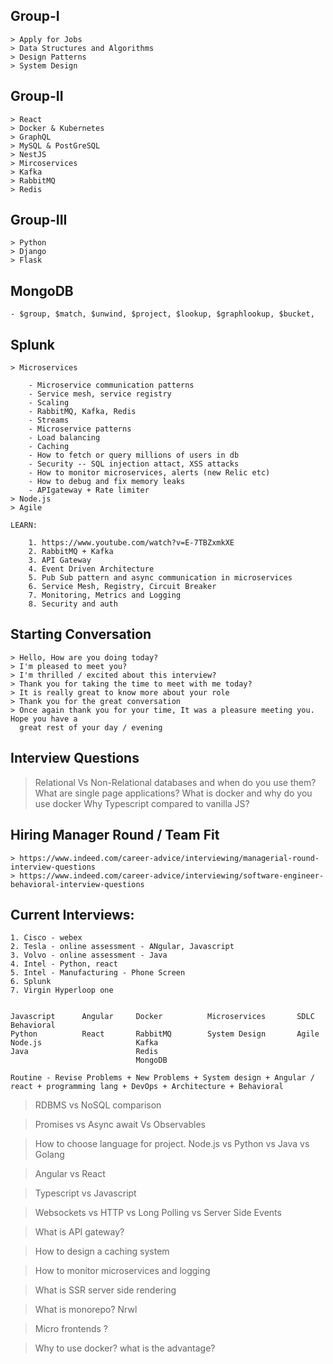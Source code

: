 ## Group-I

    > Apply for Jobs
    > Data Structures and Algorithms
    > Design Patterns
    > System Design

## Group-II

    > React
    > Docker & Kubernetes
    > GraphQL
    > MySQL & PostGreSQL
    > NestJS
    > Mircoservices
    > Kafka
    > RabbitMQ
    > Redis

## Group-III

    > Python
    > Django
    > Flask

## MongoDB

    - $group, $match, $unwind, $project, $lookup, $graphlookup, $bucket, 

## Splunk

    > Microservices

        - Microservice communication patterns
        - Service mesh, service registry
        - Scaling
        - RabbitMQ, Kafka, Redis
        - Streams
        - Microservice patterns
        - Load balancing
        - Caching
        - How to fetch or query millions of users in db
        - Security -- SQL injection attact, XSS attacks
        - How to monitor microservices, alerts (new Relic etc)
        - How to debug and fix memory leaks
        - APIgateway + Rate limiter
    > Node.js
    > Agile

    LEARN:

        1. https://www.youtube.com/watch?v=E-7TBZxmkXE
        2. RabbitMQ + Kafka
        3. API Gateway
        4. Event Driven Architecture
        5. Pub Sub pattern and async communication in microservices
        6. Service Mesh, Registry, Circuit Breaker
        7. Monitoring, Metrics and Logging
        8. Security and auth

## Starting Conversation

    > Hello, How are you doing today?
    > I'm pleased to meet you?
    > I'm thrilled / excited about this interview?
    > Thank you for taking the time to meet with me today?
    > It is really great to know more about your role
    > Thank you for the great conversation
    > Once again thank you for your time, It was a pleasure meeting you. Hope you have a 
      great rest of your day / evening

## Interview Questions

 > Relational Vs Non-Relational databases and when do you use them?
 > What are single page applications?
 > What is docker and why do you use docker
 > Why Typescript compared to vanilla JS?

## Hiring Manager Round / Team Fit

    > https://www.indeed.com/career-advice/interviewing/managerial-round-interview-questions
    > https://www.indeed.com/career-advice/interviewing/software-engineer-behavioral-interview-questions

## Current Interviews:

    1. Cisco - webex 
    2. Tesla - online assessment - ANgular, Javascript
    3. Volvo - online assessment - Java
    4. Intel - Python, react
    5. Intel - Manufacturing - Phone Screen
    6. Splunk
    7. Virgin Hyperloop one


    Javascript      Angular     Docker          Microservices       SDLC        Behavioral 
    Python          React       RabbitMQ        System Design       Agile
    Node.js                     Kafka
    Java                        Redis
                                MongoDB

    Routine - Revise Problems + New Problems + System design + Angular / react + programming lang + DevOps + Architecture + Behavioral 

> RDBMS vs NoSQL comparison

> Promises vs Async await Vs Observables

> How to choose language for project. Node.js vs Python vs Java vs Golang

> Angular vs React

> Typescript vs Javascript

> Websockets vs HTTP vs Long Polling vs Server Side Events

> What is API gateway?

> How to design a caching system

> How to monitor microservices and logging 

> What is SSR server side rendering

> What is monorepo? Nrwl

> Micro frontends ?

> Why to use docker? what is the advantage?
